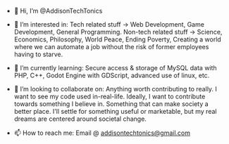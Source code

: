 - 👋 Hi, I’m @AddisonTechTonics

- 👀 I’m interested in: Tech related stuff -> Web Development, Game Development, General Programming. Non-tech related stuff -> Science, Economics, Philosophy, World Peace, Ending Poverty, Creating a world where we can automate a job without the risk of former employees having to starve.
                        
- 🌱 I’m currently learning: Secure access & storage of MySQL data with PHP, C++, Godot Engine with GDScript, advanced use of linux, etc.

- 💞️ I’m looking to collaborate on: Anything worth contributing to really. I want to see my code used in-real-life. Ideally, I want to contribute towards something I believe in. Something that can make society a better place. I'll settle for something useful or marketable, but my real dreams are centered around societal change.

- 📫 How to reach me: Email @ addisontechtonics@gmail.com
